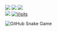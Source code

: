 [<img src="https://img.shields.io/badge/Gmail-D14836?style=for-the-badge&logo=gmail&logoColor=white">](https://mail.google.com/mail/?view=cm&fs=1&to=deepaliithakurr@gmail.com)
[<img src="https://img.shields.io/badge/linkedin-%230077B5.svg?&style=for-the-badge&logo=linkedin&logoColor=white">](https://www.linkedin.com/in/deepali-thakur/)
[<img src="https://img.shields.io/badge/twitter-%230077B5.svg?&style=for-the-badge&logo=linkedin&logoColor=white">](https://twitter.com/drowsycoderr)
<br>
[<img src="https://img.shields.io/badge/Link%20to%20the%20portfolio-8A2BE2">](https://deepalithakur.netlify.app/)
[![Visits](https://komarev.com/ghpvc/?username=deepalii05&logo=GitHub&label=github%20visits&color=336699&logoColor=white&style=flat-square)](https://github.com/deepalii05)

![GitHub Snake Game](dist/github-snake.gif)